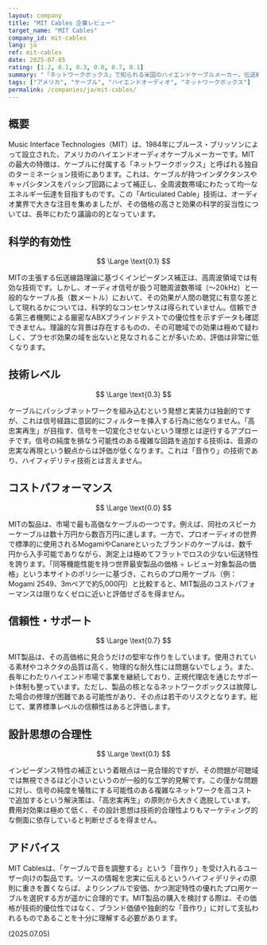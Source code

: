 ```yaml
---
layout: company
title: "MIT Cables 企業レビュー"
target_name: "MIT Cables"
company_id: mit-cables
lang: ja
ref: mit-cables
date: 2025-07-05
rating: [1.2, 0.1, 0.3, 0.0, 0.7, 0.1]
summary: "「ネットワークボックス」で知られる米国のハイエンドケーブルメーカー。伝送線路理論に基づき、周波数ごとのインピーダンスを補正するという独創的な技術を持つが、その効果の科学的根拠はオーディオ帯域では薄い。極めて高価であり、コストパフォーマンスの観点からは厳しい評価となる。"
tags: ["アメリカ", "ケーブル", "ハイエンドオーディオ", "ネットワークボックス"]
permalink: /companies/ja/mit-cables/
---
```


## 概要

Music Interface Technologies（MIT）は、1984年にブルース・ブリッソンによって設立された、アメリカのハイエンドオーディオケーブルメーカーです。MITの最大の特徴は、ケーブルに付属する「ネットワークボックス」と呼ばれる独自のターミネーション技術にあります。これは、ケーブルが持つインダクタンスやキャパシタンスをパッシブ回路によって補正し、全周波数帯域にわたって均一なエネルギー伝達を目指すものです。この「Articulated Cable」技術は、オーディオ業界で大きな注目を集めましたが、その価格の高さと効果の科学的妥当性については、長年にわたり議論の的となっています。

## 科学的有効性

$$ \Large \text{0.1} $$

MITの主張する伝送線路理論に基づくインピーダンス補正は、高周波領域では有効な技術です。しかし、オーディオ信号が扱う可聴周波数帯域（～20kHz）と一般的なケーブル長（数メートル）において、その効果が人間の聴覚に有意な差として現れるかについては、科学的なコンセンサスは得られていません。信頼できる第三者機関による厳密なABXブラインドテストでの優位性を示すデータも確認できません。理論的な背景は存在するものの、その可聴域での効果は極めて疑わしく、プラセボ効果の域を出ないと見なされることが多いため、評価は非常に低くなります。

## 技術レベル

$$ \Large \text{0.3} $$

ケーブルにパッシブネットワークを組み込むという発想と実装力は独創的ですが、これは信号経路に意図的にフィルターを挿入する行為に他なりません。「高忠実再生」が目指す、信号を一切変化させないという理想とは逆行するアプローチです。信号の純度を損なう可能性のある複雑な回路を追加する技術は、音源の忠実な再現という観点からは評価が低くなります。これは「音作り」の技術であり、ハイフィデリティ技術とは言えません。

## コストパフォーマンス

$$ \Large \text{0.0} $$

MITの製品は、市場で最も高価なケーブルの一つです。例えば、同社のスピーカーケーブルは数十万円から数百万円に達します。一方で、プロオーディオの世界で標準的に使用されるMogamiやCanareといったブランドのケーブルは、数千円から入手可能でありながら、測定上は極めてフラットでロスの少ない伝送特性を誇ります。「同等機能性能を持つ世界最安製品の価格 ÷ レビュー対象製品の価格」という本サイトのポリシーに基づき、これらのプロ用ケーブル（例：Mogami 2549、3mペアで約5,000円）と比較すると、MIT製品のコストパフォーマンスは限りなくゼロに近いと評価せざるを得ません。

## 信頼性・サポート

$$ \Large \text{0.7} $$

MIT製品は、その高価格に見合うだけの堅牢な作りをしています。使用されている素材やコネクタの品質は高く、物理的な耐久性には問題ないでしょう。また、長年にわたりハイエンド市場で事業を継続しており、正規代理店を通じたサポート体制も整っています。ただし、製品の核となるネットワークボックスは故障した場合の修理が困難である可能性があり、その点は若干のリスクとなります。総じて、業界標準レベルの信頼性はあると評価します。

## 設計思想の合理性

$$ \Large \text{0.1} $$

インピーダンス特性の補正という着眼点は一見合理的ですが、その問題が可聴域では無視できるほど小さいというのが一般的な工学的見解です。この僅かな問題に対し、信号の純度を犠牲にする可能性のある複雑なネットワークを高コストで追加するという解決策は、「高忠実再生」の原則から大きく逸脱しています。費用対効果は極めて低く、その設計思想は技術的合理性よりもマーケティング的な側面に依存していると判断せざるを得ません。

## アドバイス

MIT Cablesは、「ケーブルで音を調整する」という「音作り」を受け入れるユーザー向けの製品です。ソースの情報を忠実に伝えるというハイフィデリティの原則に重きを置くならば、よりシンプルで安価、かつ測定特性の優れたプロ用ケーブルを選択する方が遥かに合理的です。MIT製品の購入を検討する際は、その価格が技術的優位性ではなく、ブランド価値や独創的な「音作り」に対して支払われるものであることを十分に理解する必要があります。

(2025.07.05)
